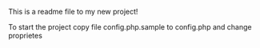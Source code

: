 This is a readme file to my new project!

To start the project copy file config.php.sample to config.php and change proprietes
